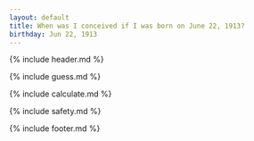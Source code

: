 ```yaml
---
layout: default
title: When was I conceived if I was born on June 22, 1913?
birthday: Jun 22, 1913
---
```


{% include header.md %}

{% include guess.md %}

{% include calculate.md %}

{% include safety.md %}

{% include footer.md %}



